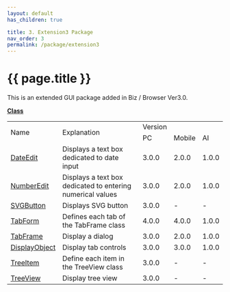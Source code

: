 ```yaml
---
layout: default
has_children: true

title: 3. Extension3 Package
nav_order: 3
permalink: /package/extension3
---
```


# {{ page.title }}

This is an extended GUI package added in Biz / Browser Ver3.0.

<u><b>Class</b></u>

<table>
    <tr>
        <td rowspan="2">Name</td>
        <td rowspan="2">Explanation</td>
        <td>Version</td>
    </tr>
    <tr>
        <td>PC</td>
        <td>Mobile</td>
        <td>AI</td>
    </tr>
    <tr>
        <td><a href="/package/extension3/DateEdit">DateEdit</a></td>
        <td>Displays a text box dedicated to date input</td>
        <td>3.0.0</td>
        <td>2.0.0</td>
        <td>1.0.0</td>
    </tr>
    <tr>
        <td><a href="/package/extension3/NumberEdit">NumberEdit</a></td>
        <td>Displays a text box dedicated to entering numerical values</td>
        <td>3.0.0</td>
        <td>2.0.0</td>
        <td>1.0.0</td>
    </tr>
    <tr>
        <td><a href="/package/extension3/SVGButton">SVGButton</a></td>
        <td>Displays SVG button</td>
        <td>3.0.0</td>
        <td>-</td>
        <td>-</td>
    </tr>
    <tr>
        <td><a href="/package/extension3/TabForm">TabForm</a></td>
        <td>Defines each tab of the TabFrame class</td>
        <td>4.0.0</td>
        <td>4.0.0</td>
        <td>1.0.0</td>
    </tr>
    <tr>
        <td><a href="/package/extension3/TabFrame">TabFrame</a></td>
        <td>Display a dialog</td>
        <td>3.0.0</td>
        <td>2.0.0</td>
        <td>1.0.0</td>
    </tr>
    <tr>
        <td><a href="/package/extension3/DisplayObject">DisplayObject</a></td>
        <td>Display tab controls</td>
        <td>3.0.0</td>
        <td>3.0.0</td>
        <td>1.0.0</td>
    </tr>
    <tr>
        <td><a href="/package/extension3/TreeItem">TreeItem</a></td>
        <td>Define each item in the TreeView class</td>
        <td>3.0.0</td>
        <td>-</td>
        <td>-</td>
    </tr>
    <tr>
        <td><a href="/package/extension3/TreeView">TreeView</a></td>
        <td>Display tree view</td>
        <td>3.0.0</td>
        <td>-</td>
        <td>-</td>
    </tr>
</table>

